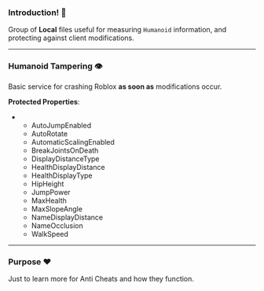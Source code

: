 ### Introduction! 👋

Group of **Local** files useful for measuring `Humanoid` information, and protecting against client modifications.

---

### Humanoid Tampering 👁️

Basic service for crashing Roblox **as soon as** modifications occur.

**Protected Properties**:
* * AutoJumpEnabled
  * AutoRotate
  * AutomaticScalingEnabled
  * BreakJointsOnDeath
  * DisplayDistanceType
  * HealthDisplayDistance
  * HealthDisplayType
  * HipHeight
  * JumpPower
  * MaxHealth
  * MaxSlopeAngle
  * NameDisplayDistance
  * NameOcclusion
  * WalkSpeed

---

### Purpose ❤️

Just to learn more for Anti Cheats and how they function.
